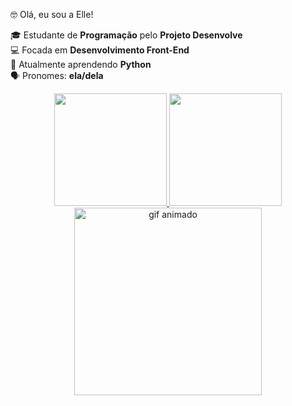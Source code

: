 🤓 Olá, eu sou a Elle!

🎓 Estudante de **Programação** pelo **Projeto Desenvolve** <br>
💻 Focada em **Desenvolvimento Front-End** <br>
🐍 Atualmente aprendendo **Python** <br>
🗣️ Pronomes: **ela/dela**


<div align="center">
  <a href="https://github.com/gabrielleazevedopd208">
    <img height="180em" src="https://github-readme-stats.vercel.app/api?username=gabrielleazevedopd208&show_icons=true&theme=dark&include_all_commits=true&count_private=true"/>
    <img height="180em" src="https://github-readme-stats.vercel.app/api/top-langs/?username=gabrielleazevedopd208&layout=compact&langs_count=16&theme=dark"/>
  </a>
</div>


<div align="center">
  <a href="https://picasion.com/">
    <img src="https://i.picasion.com/pic92/e6407ed8e39e65934d934d46bdd1fb5b.gif" width="300" height="300" alt="gif animado" />
  </a>
  <br />
  <a href="https://picasion.com/">
</div>
